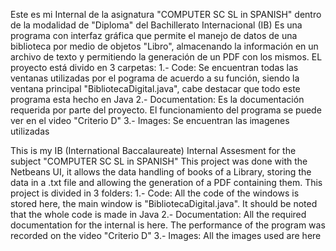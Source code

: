 Este es mi Internal de la asignatura "COMPUTER SC SL in SPANISH" dentro de la modalidad de "Diploma" del Bachillerato Internacional (IB)
Es una programa con interfaz gráfica que permite el manejo de datos de una biblioteca por medio de objetos "Libro", almacenando la información en un archivo de texto y permitiendo la generación de un PDF con los mismos.
EL proyecto está divido en 3 carpetas:
  1.- Code: Se encuentran todas las ventanas utilizadas por el pograma de acuerdo a su función, siendo la ventana principal "BibliotecaDigital.java", cabe destacar que todo este programa esta hecho en Java 
  2.- Documentation: Es la documentación requerida por parte del proyecto. El funcionamiento del programa se puede ver en el video "Criterio D"
  3.- Images: Se encuentran las imagenes utilizadas
  
  
This is my IB (International Baccalaureate) Internal Assesment for the subject "COMPUTER SC SL in SPANISH" 
This project was done with the Netbeans UI, it allows the data handling of books of a Library, storing the data in a .txt file and allowing the generation of a PDF containing them.
This project is divided in 3 folders:
  1.- Code: All the code of the windows is stored here, the main window is "BibliotecaDigital.java". It should be noted that the whole code is made in Java
  2.- Documentation: All the required documentation for the internal is here. The performance of the program was recorded on the video "Criterio D"
  3.- Images: All the images used are here

